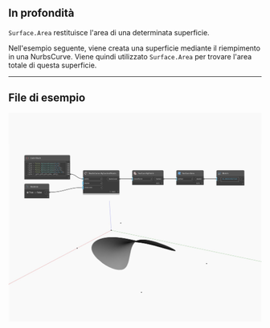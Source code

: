 ## In profondità
`Surface.Area` restituisce l'area di una determinata superficie.

Nell'esempio seguente, viene creata una superficie mediante il riempimento in una NurbsCurve. Viene quindi utilizzato `Surface.Area` per trovare l'area totale di questa superficie.

___
## File di esempio

![Area](./Autodesk.DesignScript.Geometry.Surface.Area_img.jpg)

